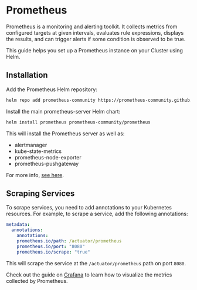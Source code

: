 # Prometheus

Prometheus is a monitoring and alerting toolkit. It collects metrics from configured targets at given intervals, 
evaluates rule expressions, displays the results, and can trigger alerts if some condition is observed to be true.

This guide helps you set up a Prometheus instance on your Cluster using Helm.

## Installation

Add the Prometheus Helm repository:

```bash
helm repo add prometheus-community https://prometheus-community.github.io/helm-charts
```

Install the main prometheus-server Helm chart:

```bash
helm install prometheus prometheus-community/prometheus
```

This will install the Prometheus server as well as:

- alertmanager
- kube-state-metrics
- prometheus-node-exporter
- prometheus-pushgateway

For more info, [see here](https://github.com/prometheus-community/helm-charts/tree/main/charts/prometheus#install-chart).

## Scraping Services

To scrape services, you need to add annotations to your Kubernetes resources. For example, to scrape a service, add the following annotations:

```yaml
metadata:
  annotations:
    annotations:
    prometheus.io/path: /actuator/prometheus
    prometheus.io/port: "8080"
    prometheus.io/scrape: "true"
```

This will scrape the service at the `/actuator/prometheus` path on port `8080`.

Check out the guide on [Grafana](#../grafana/README.md) to learn how to visualize the metrics collected by Prometheus.